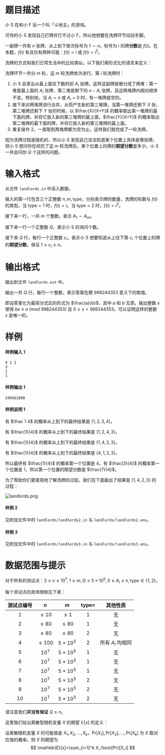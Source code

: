
# 题目描述

小 S 在和小 F 玩一个叫「斗地主」的游戏。

可怜的小 S 发现自己打牌并打不过小 F，所以他想要在洗牌环节动动手脚。

一副牌一共有 $n$ 张牌，从上到下依次标号为 $1 \sim n$。标号为 $i$ 的牌**分数**是 $f (i)$。在本题，$f (i)$ 有且仅有两种可能：$f (i) = i$ 或 $f (i) = i^2$。

洗牌的方式和我们日常生活中的比较类似，以下我们用形式化的语言来定义：

洗牌环节一共分 $m$ 轮，这 $m$ 轮洗牌依次进行。第 $i$ 轮洗牌时：
1. 小 S 会拿出从最上面往下数的前 $A_i$ 张牌。这样这副牌就被分成了两堆：第一堆是最上面的 $A_i$ 张牌，第二堆是剩下的 $n − A_i$ 张牌，且这两堆牌内相对顺序不变。特别地，当 $A_i = n$ 或 $A_i = 0$ 时，有一堆牌是空的。
2. 接下来对两堆牌进行合并，从而产生新的第三堆牌。当第一堆牌还剩下 $X$ 张，第二堆牌还剩下 $Y$ 张的时候，以 $\frac{X}{X+Y}$ 的概率取出第一堆牌的最下面的牌，并将它放入新的第三堆牌的最上面，$\frac{Y}{X+Y}$ 的概率取出第二堆牌的最下面的牌，并将它放入新的第三堆牌的最上面。
3. 重复操作 2，一直取到两堆牌都为空为止。这样我们就完成了一轮洗牌。

因为洗牌过程是随机的，所以小 S 发现自己没法知道某个位置上具体是哪张牌。但小 S 想问你在经历了这 $m$ 轮洗牌后，某个位置上的牌的**期望分数**是多少。小 S 一共会问你 $Q$ 个这样的问题。

# 输入格式

从文件 `landlords.in` 中读入数据。

输入的第一行包含三个正整数 $n, m, \text{type}$，分别表示牌的数量，洗牌的轮数与 $f (i)$ 的类型。当 $\text{type} = 1$ 时，$f (i) = i$。当 $\text{type} = 2$ 时，$f (i) = i^2$。

接下来一行，一共 $m$ 个整数，表示 $A_1 \sim A_m$。

接下来一行一个正整数 $Q$，表示小 S 的询问个数。

接下来 $Q$ 行，每行一个正整数 $c_i$，表示小 S 想要知道从上往下第 $c_i$ 个位置上的牌的**期望分数**。保证 $1 \le c_i \le n$。

# 输出格式

输出到文件 `landlords.out` 中。

输出一共 $Q$ 行，每行一个整数，表示答案在模 $998244353$ 意义下的取值。

即设答案化为最简分式后的形式为 $\frac{a}{b}$，其中 $a$ 和 $b$ 互质。输出整数 $x$ 使得 $bx \equiv a\ (\text{mod}\ 998244353)$ 且 $0 \le x < 998244353$。可以证明这样的整数 $x$ 是唯一的。

# 样例

#### 样例输入 1
```plain
4 1 1
3
1
1
```
#### 样例输出 1
```plain
249561090
```
#### 样例说明 1
有 $\frac 1 4$ 的概率从上到下的最终结果是 $\{1, 2, 3, 4\}$。

有 $\frac{1}{4}$ 的概率从上到下的最终结果是 $\{1, 2, 4, 3\}$。

有 $\frac{1}{4}$ 的概率从上到下的最终结果是 $\{1, 4, 2, 3\}$。

有 $\frac{1}{4}$ 的概率从上到下的最终结果是 $\{4, 1, 2, 3\}$。

所以最终有 $\frac{1}{4}$ 的概率第一个位置是 $4$，有 $\frac{3}{4}$ 的概率第一个位置是 $1$，所以第一个位置的期望分数是 $\frac{7}{4}$。

为了帮助你们更直观地了解洗牌的过程，我们在下面画出了结果是 $\{1, 4, 2, 3\}$ 的过程：

![landlords.png](/source/loj/3160/img/aHR0cHM6Ly9sb2otaW1nLnVweXVuLm1lbmNpLm1lbXNldDAuY24vMjAxOS8wNy8xOC81ZDJmYzk2NmFhOTg3LnBuZw==.png)

#### 样例 2
见附加文件中的 `landlords/landlords2.in` 与 `landlords/landlords2.ans`。

#### 样例 3
见附加文件中的 `landlords/landlords3.in` 与 `landlords/landlords3.ans`。

# 数据范围与提示

对于所有的测试点：$3 \le n \le 10^7 , 1 \le m, Q \le 5 \times 10^5 , 0 \le A_i \le n , \text{type} \in \{1, 2\}$。

每个测试点的具体限制见下表：

| 测试点编号 |    $n$    |      $m$       | $\text{type}=$ |     其他性质      |
| :--------: | :-------: | :------------: | :------------: | :---------------: |
|    $1$     | $\le 10$  |    $\le 1$     |      $1$       |        无         |
|    $2$     | $\le 80$  |    $\le 80$<!-- 235 -->    |      $1$       |        无         |
|    $3$     | $\le 80$<!-- 233 -->  |    $\le 80$<!-- 234 -->    |      $2$       |        无         |
|    $4$     | $\le 100$ | $5\times 10^5$ |      $2$       | 所有 $A_i$ 均相同 |
|    $5$     |  $10^7$   | $5\times 10^5$ |      $1$       |        无         |
|    $6$     |  $10^7$   | $5\times 10^5$ |      $1$       |        无         |
|    $7$     |  $10^7$   | $5\times 10^5$ |      $1$       |        无         |
|    $8$     |  $10^7$   | $5\times 10^5$ |      $2$       |        无         |
|    $9$     |  $10^7$   | $5\times 10^5$ |      $2$       |        无         |
|    $10$    |  $10^7$   | $5\times 10^5$ |      $2$       |        无         |

请注意我们**并没有保证** $Q \le n$。

这里我们给出离散型随机变量 $X$ 的期望 $\mathbb{E}[x]$ 的定义：

设离散随机变量 $X$ 的可能值是 $X_1, X_2, \ldots , X_k$，$\text{Pr}[X_1], \text{Pr}[X_2], \ldots , \text{Pr}[X_k]$ 为 $X$ 取对应值的概率。则 $X$ 的期望为
$$
\mathbb{E}[x]=\sum_{i=1}^k X_i\text{Pr}[X_i]
$$

